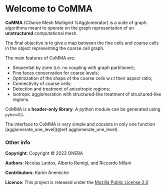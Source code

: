 # Welcome to CoMMA

**CoMMA** (COarse Mesh Multigrid %Agglomerator) is a suite of graph algorithms meant to operate on the graph representation of an **unstructured** computational mesh.

The final objective is to give a map between the fine cells and coarse cells in the object representing the coarse cell graph.

The main features of CoMMA are:
- Sequential by zone (i.e. no coupling with graph partitioner);
- Fine faces conservation for coarse levels;
- Optimization of the shape of the coarse cells w.r.t their aspect ratio;
- Connectivity of coarse cells;
- Detection and treatment of anisotropic regions;
- Isotropic agglomeration with structured-like treatment of structured-like regions.

CoMMA is a **header-only library**. A python module can be generated using `pybind11`.

The interface to CoMMA is very simple and consists in only one function [agglomerate_one_level](@ref agglomerate_one_level).

### Other info
**Copyright**: Copyright © 2023 ONERA

**Authors**: Nicolas Lantos, Alberto Remigi, and Riccardo Milani

**Contributors**: Karim Anemiche

**Licence**: This project is released under the [Mozilla Public License 2.0](https://mozilla.org/MPL/2.0/)
